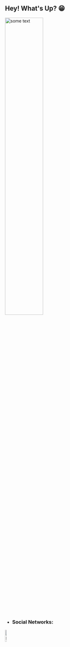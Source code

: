 ## Hey! What's Up? 😁


<img src="https://user-images.githubusercontent.com/82673226/115105399-00c62200-9f35-11eb-8c5c-cf79ca6800a4.gif" alt="some text" width=50% height=auto>

  
* ### Social Networks:

<a href="https://www.linkedin.com/in/souviictor/">
  <img src="https://user-images.githubusercontent.com/82673226/115105804-8945c200-9f37-11eb-9de8-ebd239f7d6b4.png" alt="some text" width=10% height=auto>
</a>
